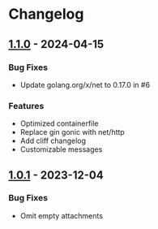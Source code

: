 # Changelog
## [1.1.0](https://github.com/schlauerlauer/alertmanager-webhook-signal/releases/tag/1.1.0) - 2024-04-15

### Bug Fixes

- Update golang.org/x/net to 0.17.0 in #6

### Features

- Optimized containerfile
- Replace gin gonic with net/http
- Add cliff changelog
- Customizable messages

## [1.0.1](https://github.com/schlauerlauer/alertmanager-webhook-signal/releases/tag/1.0.1) - 2023-12-04

### Bug Fixes

- Omit empty attachments
